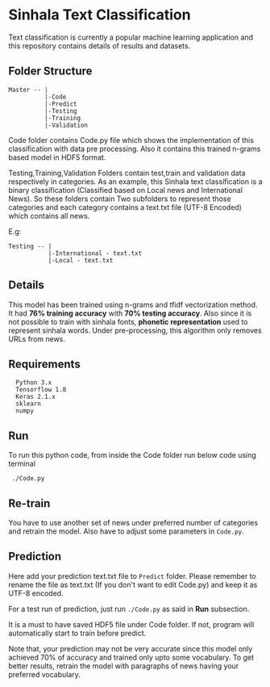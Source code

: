 # Sinhala Text Classification

Text classification is currently a popular machine learning application and this repository contains details of results and datasets.


 ## Folder Structure
 
    Master -- |
              |-Code 
              |-Predict
              |-Testing
              |-Training
              |-Validation
           
Code folder contains Code.py file which shows the implementation of this classification with data pre processing. Also it contains this trained n-grams based model in HDF5 format. 

Testing,Training,Validation Folders contain test,train and validation data respectively in categories. As an example, this Sinhala text classification is a binary classification (Classified based on Local news and International News). So these folders contain Two subfolders to represent those categories and each category contains a text.txt file (UTF-8 Encoded) which contains all news.

E.g:

    Testing -- |
               |-International - text.txt
               |-Local - text.txt
               
  ## Details 

This model has been trained using n-grams and tfidf vectorization method. It had **76% training accuracy** with **70% testing accuracy**. Also since it is not possible to train with sinhala fonts, **phonetic representation** used to represent sinhala words.
Under pre-processing, this algorithm only removes URLs from news.

  ## Requirements
  
      Python 3.x
      Tensorflow 1.8
      Keras 2.1.x
      sklearn
      numpy
  
  ## Run 
  
  To run this python code, from inside the Code folder run below code using terminal
 
     ./Code.py
     
  ## Re-train     
 
 You have to use another set of news under preferred number of categories and retrain the model. Also have to adjust some parameters in `Code.py`.

  ## Prediction

Here add your prediction text.txt file to `Predict` folder. Please remember to rename the file as text.txt (If you don't want to edit Code.py) and keep it as UTF-8 encoded.

For a test run of prediction, just run  `./Code.py` as said in **Run** subsection.

It is a must to have saved HDF5 file under Code folder. If not, program will automatically start to train before predict.

Note that, your prediction may not be very accurate since this model only achieved 70% of accuracy and trained only upto some vocabulary. To get better results, retrain the model with paragraphs of news having your preferred vocabulary.
